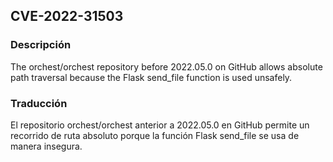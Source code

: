 ## CVE-2022-31503

### Descripción

The orchest/orchest repository before 2022.05.0 on GitHub allows absolute path traversal because the Flask send_file function is used unsafely.

### Traducción

El repositorio orchest/orchest anterior a 2022.05.0 en GitHub permite un recorrido de ruta absoluto porque la función Flask send_file se usa de manera insegura.

